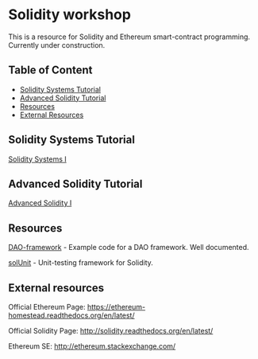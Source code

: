 # Solidity workshop

This is a resource for Solidity and Ethereum smart-contract programming. Currently under construction.

## Table of Content

- [Solidity Systems Tutorial](#solidity-systems-tutorial)
- [Advanced Solidity Tutorial](#advanced-solidity-tutorial)
- [Resources](#resources)
- [External Resources](#external-resources)

## Solidity Systems Tutorial

[Solidity Systems I](https://github.com/androlo/solidity-workshop/blob/master/tutorials/2016-02-17-solidity-systems-I.md)

## Advanced Solidity Tutorial

[Advanced Solidity I](https://github.com/androlo/solidity-workshop/blob/master/tutorials/2016-03-09-advanced-solidity-I.md)

## Resources

[DAO-framework](https://github.com/smartcontractproduction/dao) - Example code for a DAO framework. Well documented.

[solUnit](https://github.com/smartcontractproduction/sol-unit) - Unit-testing framework for Solidity.

## External resources

Official Ethereum Page: https://ethereum-homestead.readthedocs.org/en/latest/

Official Solidity Page: http://solidity.readthedocs.org/en/latest/

Ethereum SE: http://ethereum.stackexchange.com/
